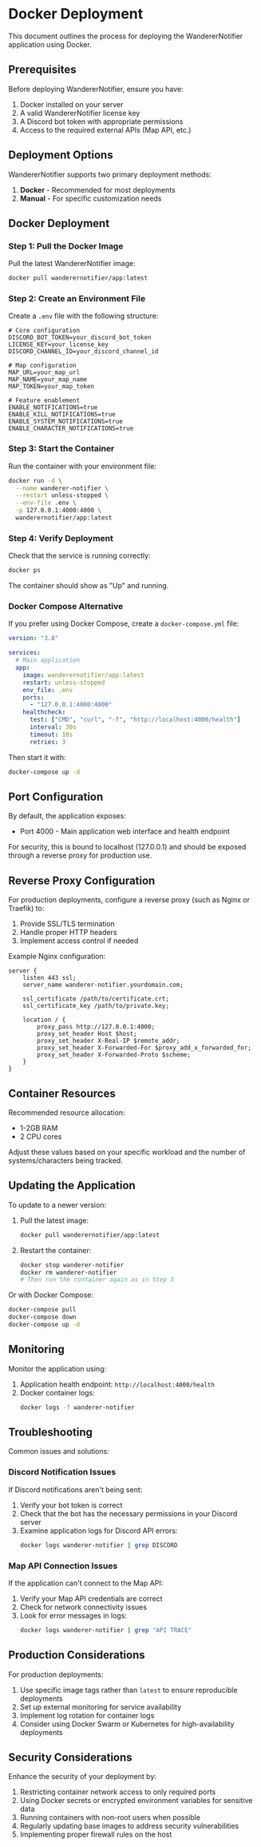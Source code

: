 # Docker Deployment

This document outlines the process for deploying the WandererNotifier application using Docker.

## Prerequisites

Before deploying WandererNotifier, ensure you have:

1. Docker installed on your server
2. A valid WandererNotifier license key
3. A Discord bot token with appropriate permissions
4. Access to the required external APIs (Map API, etc.)

## Deployment Options

WandererNotifier supports two primary deployment methods:

1. **Docker** - Recommended for most deployments
2. **Manual** - For specific customization needs

## Docker Deployment

### Step 1: Pull the Docker Image

Pull the latest WandererNotifier image:

```bash
docker pull wanderernotifier/app:latest
```

### Step 2: Create an Environment File

Create a `.env` file with the following structure:

```
# Core configuration
DISCORD_BOT_TOKEN=your_discord_bot_token
LICENSE_KEY=your_license_key
DISCORD_CHANNEL_ID=your_discord_channel_id

# Map configuration
MAP_URL=your_map_url
MAP_NAME=your_map_name
MAP_TOKEN=your_map_token

# Feature enablement
ENABLE_NOTIFICATIONS=true
ENABLE_KILL_NOTIFICATIONS=true
ENABLE_SYSTEM_NOTIFICATIONS=true
ENABLE_CHARACTER_NOTIFICATIONS=true
```

### Step 3: Start the Container

Run the container with your environment file:

```bash
docker run -d \
  --name wanderer-notifier \
  --restart unless-stopped \
  --env-file .env \
  -p 127.0.0.1:4000:4000 \
  wanderernotifier/app:latest
```

### Step 4: Verify Deployment

Check that the service is running correctly:

```bash
docker ps
```

The container should show as "Up" and running.

### Docker Compose Alternative

If you prefer using Docker Compose, create a `docker-compose.yml` file:

```yaml
version: "3.8"

services:
  # Main application
  app:
    image: wanderernotifier/app:latest
    restart: unless-stopped
    env_file: .env
    ports:
      - "127.0.0.1:4000:4000"
    healthcheck:
      test: ["CMD", "curl", "-f", "http://localhost:4000/health"]
      interval: 30s
      timeout: 10s
      retries: 3
```

Then start it with:

```bash
docker-compose up -d
```

## Port Configuration

By default, the application exposes:

- Port 4000 - Main application web interface and health endpoint

For security, this is bound to localhost (127.0.0.1) and should be exposed through a reverse proxy for production use.

## Reverse Proxy Configuration

For production deployments, configure a reverse proxy (such as Nginx or Traefik) to:

1. Provide SSL/TLS termination
2. Handle proper HTTP headers
3. Implement access control if needed

Example Nginx configuration:

```nginx
server {
    listen 443 ssl;
    server_name wanderer-notifier.yourdomain.com;

    ssl_certificate /path/to/certificate.crt;
    ssl_certificate_key /path/to/private.key;

    location / {
        proxy_pass http://127.0.0.1:4000;
        proxy_set_header Host $host;
        proxy_set_header X-Real-IP $remote_addr;
        proxy_set_header X-Forwarded-For $proxy_add_x_forwarded_for;
        proxy_set_header X-Forwarded-Proto $scheme;
    }
}
```

## Container Resources

Recommended resource allocation:

- 1-2GB RAM
- 2 CPU cores

Adjust these values based on your specific workload and the number of systems/characters being tracked.

## Updating the Application

To update to a newer version:

1. Pull the latest image:

   ```bash
   docker pull wanderernotifier/app:latest
   ```

2. Restart the container:
   ```bash
   docker stop wanderer-notifier
   docker rm wanderer-notifier
   # Then run the container again as in Step 3
   ```

Or with Docker Compose:

```bash
docker-compose pull
docker-compose down
docker-compose up -d
```

## Monitoring

Monitor the application using:

1. Application health endpoint: `http://localhost:4000/health`
2. Docker container logs:
   ```bash
   docker logs -f wanderer-notifier
   ```

## Troubleshooting

Common issues and solutions:

### Discord Notification Issues

If Discord notifications aren't being sent:

1. Verify your bot token is correct
2. Check that the bot has the necessary permissions in your Discord server
3. Examine application logs for Discord API errors:
   ```bash
   docker logs wanderer-notifier | grep DISCORD
   ```

### Map API Connection Issues

If the application can't connect to the Map API:

1. Verify your Map API credentials are correct
2. Check for network connectivity issues
3. Look for error messages in logs:
   ```bash
   docker logs wanderer-notifier | grep "API TRACE"
   ```

## Production Considerations

For production deployments:

1. Use specific image tags rather than `latest` to ensure reproducible deployments
2. Set up external monitoring for service availability
3. Implement log rotation for container logs
4. Consider using Docker Swarm or Kubernetes for high-availability deployments

## Security Considerations

Enhance the security of your deployment by:

1. Restricting container network access to only required ports
2. Using Docker secrets or encrypted environment variables for sensitive data
3. Running containers with non-root users when possible
4. Regularly updating base images to address security vulnerabilities
5. Implementing proper firewall rules on the host
